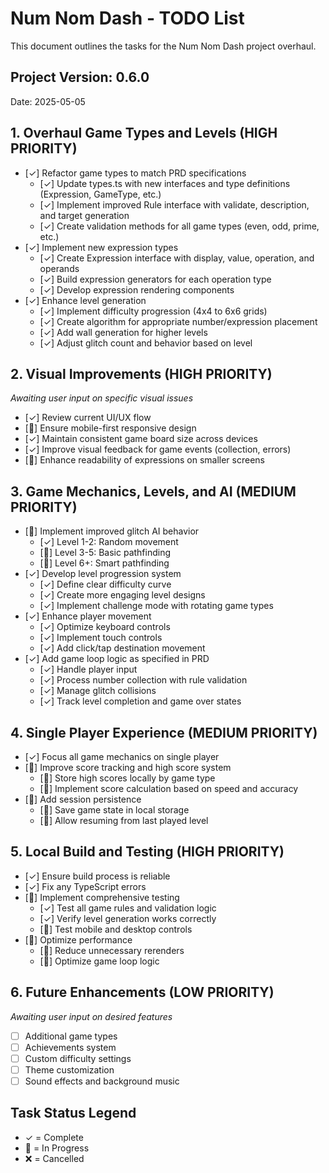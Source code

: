 # Num Nom Dash - TODO List

This document outlines the tasks for the Num Nom Dash project overhaul.

## Project Version: 0.6.0
Date: 2025-05-05

## 1. Overhaul Game Types and Levels (HIGH PRIORITY)

- [✓] Refactor game types to match PRD specifications
  - [✓] Update types.ts with new interfaces and type definitions (Expression, GameType, etc.)
  - [✓] Implement improved Rule interface with validate, description, and target generation
  - [✓] Create validation methods for all game types (even, odd, prime, etc.)
- [✓] Implement new expression types
  - [✓] Create Expression interface with display, value, operation, and operands
  - [✓] Build expression generators for each operation type
  - [✓] Develop expression rendering components
- [✓] Enhance level generation
  - [✓] Implement difficulty progression (4x4 to 6x6 grids)
  - [✓] Create algorithm for appropriate number/expression placement
  - [✓] Add wall generation for higher levels
  - [✓] Adjust glitch count and behavior based on level

## 2. Visual Improvements (HIGH PRIORITY)

*Awaiting user input on specific visual issues*

- [✓] Review current UI/UX flow
- [🔄] Ensure mobile-first responsive design
- [✓] Maintain consistent game board size across devices
- [✓] Improve visual feedback for game events (collection, errors)
- [🔄] Enhance readability of expressions on smaller screens

## 3. Game Mechanics, Levels, and AI (MEDIUM PRIORITY)

- [🔄] Implement improved glitch AI behavior
  - [✓] Level 1-2: Random movement
  - [🔄] Level 3-5: Basic pathfinding
  - [🔄] Level 6+: Smart pathfinding
- [✓] Develop level progression system
  - [✓] Define clear difficulty curve
  - [✓] Create more engaging level designs
  - [✓] Implement challenge mode with rotating game types
- [✓] Enhance player movement
  - [✓] Optimize keyboard controls
  - [✓] Implement touch controls
  - [✓] Add click/tap destination movement
- [✓] Add game loop logic as specified in PRD
  - [✓] Handle player input
  - [✓] Process number collection with rule validation
  - [✓] Manage glitch collisions
  - [✓] Track level completion and game over states

## 4. Single Player Experience (MEDIUM PRIORITY)

- [✓] Focus all game mechanics on single player
- [🔄] Improve score tracking and high score system
  - [🔄] Store high scores locally by game type
  - [🔄] Implement score calculation based on speed and accuracy
- [🔄] Add session persistence
  - [🔄] Save game state in local storage
  - [🔄] Allow resuming from last played level

## 5. Local Build and Testing (HIGH PRIORITY)

- [✓] Ensure build process is reliable
- [✓] Fix any TypeScript errors
- [🔄] Implement comprehensive testing
  - [✓] Test all game rules and validation logic
  - [✓] Verify level generation works correctly
  - [🔄] Test mobile and desktop controls
- [🔄] Optimize performance
  - [🔄] Reduce unnecessary rerenders
  - [🔄] Optimize game loop logic

## 6. Future Enhancements (LOW PRIORITY)

*Awaiting user input on desired features*

- [ ] Additional game types
- [ ] Achievements system
- [ ] Custom difficulty settings
- [ ] Theme customization
- [ ] Sound effects and background music

## Task Status Legend

- ✓ = Complete
- 🔄 = In Progress
- ❌ = Cancelled